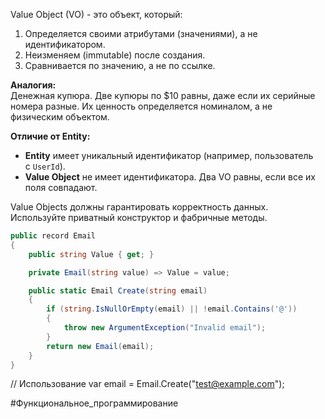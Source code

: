Value Object (VO) - это объект, который:
1. Определяется своими атрибутами (значениями), а не идентификатором.
2. Неизменяем (immutable) после создания.
3. Сравнивается по значению, а не по ссылке.

**Аналогия:**  
Денежная купюра. Две купюры по $10 равны, даже если их серийные номера разные. Их ценность определяется номиналом, а не физическим объектом.

**Отличие от Entity:**

- **Entity** имеет уникальный идентификатор (например, пользователь с `UserId`).
- **Value Object** не имеет идентификатора. Два VO равны, если все их поля совпадают.

Value Objects должны гарантировать корректность данных. Используйте приватный конструктор и фабричные методы.

```C#
public record Email
{
    public string Value { get; }

    private Email(string value) => Value = value;

    public static Email Create(string email)
    {
        if (string.IsNullOrEmpty(email) || !email.Contains('@'))
        {
            throw new ArgumentException("Invalid email");
        }
        return new Email(email);
    }
}
```

// Использование
var email = Email.Create("test@example.com");

#Функциональное_программирование 